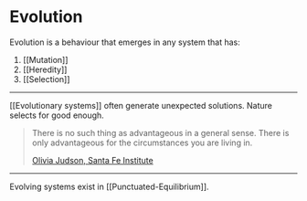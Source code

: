 # Evolution

Evolution is a behaviour that emerges in any system that has:
1. [[Mutation]]
2. [[Heredity]]
3. [[Selection]]

---

[[Evolutionary systems]] often generate unexpected solutions. Nature selects for good enough.

> There is no such thing as advantageous in a general sense. There is only advantageous for the circumstances you are living in.
> 
> [Olivia Judson, Santa Fe Institute](https://overcast.fm/+UtNTAcN2Y/13:36)

---

Evolving systems exist in [[Punctuated-Equilibrium]].